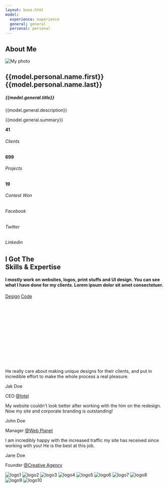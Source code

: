```yaml
---
layout: base.html
model: 
  experience: experience
  general: general
  personal: personal
---
```


<!-- About Section -->
<section id="about" class="section-content killPadBottom">
<div class="container">
	<div class="row">
		<!-- Section title -->
		<div class="section-title item_bottom text-center">
			<h1 class="uppercase">About Me</h1>
      <b class="v-line-md"></b>
		</div>
		<!-- End Section title -->
	</div>
</div>
</section>
<section class="about">      
<div class="image-container bg-image-holder col-md-6 col-sm-6 col-xs-12 pull-left">
		<img src="/assets/images/photo.jpg" class="background-image" alt="My photo"/>
		<!-- YOUR PHOTO -->
</div>
<div class="container about-content">
	<div class="row">
		<div class="col-md-5 col-md-offset-7 col-sm-6 col-sm-offset-6 col-xs-12 clearfix">
			<div class="name-title">
				<h2>{{model.personal.name.first}} {{model.personal.name.last}}</h2>
        <h5>{{model.general.title}}</h5>
				<!-- Your Name & Designation-->
			</div>
			<div class="">
				<p class="lead">
					{{model.general.description}}
				</p>
				<p>
					 {{model.general.summary}}
				</p>
				<!-- <img src="/assets/images/signature.png" alt="signature"/>
				YOUR SIGNATURE -->
			</div>
		</div>
	</div>
</div>
</section>
<!-- End About Section -->
<!-- StatBoard & Social Container -->
<section class="statBoard">
<div class="row no-margin-padding">
	<div class="col-sm-4 col-md-2 text-center pad-40 statBg">
		<div class="counter">
			<i class="fa fa-users icon-lg"></i>
			<strong>41</strong>
		</div>
		<h6>Clients</h6>
	</div>
	<div class="col-sm-4 col-md-2 text-center pad-40 alterBg">
		<div class="counter">
			<i class="fa fa-send icon-lg"></i>
			<strong>699</strong>
		</div>
		<h6>Projects</h6>
	</div>
	<div class="col-sm-4 col-md-2 text-center pad-40 statBg">
		<div class="counter">
			<i class="fa fa-trophy icon-lg"></i>
			<strong>19</strong>
		</div>
		<h6>Contest Won</h6>
	</div>
	<div class="col-sm-4 col-md-2 text-center pad-40 faceBook">
		<div class="social-icon-big">
			<a href="https://facebook.com/" target="_blank"><i class="fa fa-facebook"></i></a>
		</div>
		<h6>Facebook</h6>
	</div>
	<div class="col-sm-4 col-md-2 text-center pad-40 twitter">
		<div class="social-icon-big">
			<a href="https://plus.google.com/" target="_blank"><i class="fa fa-twitter"></i></a>
		</div>
		<h6>Twitter</h6>
	</div>
	<div class="col-sm-4 col-md-2 text-center pad-40 linkedin">
		<div class="social-icon-big">
			<a href="https://linkedin.com/" target="_blank"><i class="fa fa-linkedin"></i></a>
		</div>
		<h6>Linkedin</h6>
	</div>
</div>
</section>
<!-- END StatBoard & Social Container -->
<!-- Skill Section -->
<section id="skill" class="section-content killPadBottom">
<div class="container">
	<div class="row">
		<div class='col-md-5 col-sm-12'>
			<!-- Section Title -->
			<div class="alignRight">
				<h2 class="sub-heading uppercase">I Got The<br>
				<span class="hlite">Skills</span> & Expertise</h2>
        <div class="separator-md right"></div>
				<h4 class="weight-300 font-alter text-light-dark">I mostly work on websites, logos, print stuffs and UI design. You can see what I have done for my clients. Lorem ipsum dolor sit amet consectetuer.</h4>
			</div>
			<!-- End Section Title -->
		</div>
		<div class='col-md-7 col-sm-12 skillArea'>
			<section class="l-skill-nav">
			<!-- Skill Category -->
			<nav class="slide-effect">
			<a href="javascript: rotate('rotate1');" data-hover="Design" class="skills-1 btn-skills"><span>Design</span></a>
			<a href="javascript: rotate('rotate2');" data-hover="Code" class="skills-2 btn-skills l-rMargin-20"><span>Code</span></a>
			</nav>
			<!-- End Skill Category -->
			</section>
			<!-- SkillBar -->
			<div id="pie-container">
				<div id="l-inhalt">
					<div id="skill-bar1" class="bar">
						<h5 class="skill-caption">&nbsp;</h5>
					</div>
					<div id="skill-bar2" class="bar bar2">
						<h5 class="skill-caption">&nbsp;</h5>
					</div>
					<div id="skill-bar3" class="bar bar3">
						<h5 class="skill-caption">&nbsp;</h5>
					</div>
					<div id="skill-bar4" class="bar bar4">
						<h5 class="skill-caption">&nbsp;</h5>
					</div>
					<div id="skill-bar5" class="bar bar5">
						<h5 class="skill-caption">&nbsp;</h5>
					</div>
				</div>
			</div>
			<!-- End SkillBar -->
		</div>
	</div>
</div>
</section>
<!-- End Skill Section -->
<!-- Testimonial Section==================================================== -->
<section id="testimonial" class="parallax">
<div class="parallax-overlay killPadBottom">
	<div class="container">
		<div class="row text-center">
			<div class="col-lg-8 col-lg-offset-2 col-md-8 col-md-offset-2 col-sm-8 col-sm-offset-2 col-xs-10 col-xs-offset-1">
				<h3 class="icon-md text-white"><i class="fa fa-comments-o"></i></h3>
				<div class="testimonial item_fade_in">
					<!--First Slide-->
					<div class="swiper-slide">
						<quote class="small text-white">
						<sup class="fa fa-quote-left"></sup>He really care about making unique designs for their clients, and put in incredible effort to make the whole process a real pleasure.<sup class="fa fa-quote-right"></sup>
						<p class="author">
							 Jak Doe
						</p>
						<p class="company">
							 CEO <a href="#">@Intel</a>
						</p>
						</quote>
					</div>
					<!--Second Slide-->
					<div class="swiper-slide">
						<quote class="small text-white">
						<sup class="fa fa-quote-left"></sup>My website couldn't look better after working with the him on the redesign. Now my site and corporate branding is outstanding!<sup class="fa fa-quote-right"></sup>
						<p class="author">
							 John Doe
						</p>
						<p class="company">
							 Manager <a href="#">@Web Planet</a>
						</p>
						</quote>
					</div>
					<!--Third Slide-->
					<div class="swiper-slide">
						<quote class="small text-white">
						<sup class="fa fa-quote-left"></sup>I am incredibly happy with the increased traffic my site has received since working with you! He is the best at this job.<sup class="fa fa-quote-right"></sup>
						<p class="author">
							 Jane Doe
						</p>
						<p class="company">
							 Founder <a href="#">@Creative Agency</a>
						</p>
						</quote>
					</div>
				</div>
				<!--/ .testimonial-wrapper -->
			</div>
		</div>
		<!--/ .row -->
	</div>
  <!-- Client Section -->
  <div class="container-fluid">
	<div class="row new-line text-center transDarkBg">
		<div class="col-md-8 col-md-offset-2 carrousel-container item_fade_in">
			<div id="client_carrousel" class="owl-carousel owl-theme owl-loaded">
				<!-- Client Logos -->
				<img src="/assets/images/clients/1.png" alt="logo1">
				<img src="/assets/images/clients/2.png" alt="logo2">
				<img src="/assets/images/clients/3.png" alt="logo3">
				<img src="/assets/images/clients/4.png" alt="logo4">
				<img src="/assets/images/clients/5.png" alt="logo5">
				<img src="/assets/images/clients/6.png" alt="logo6">
				<img src="/assets/images/clients/7.png" alt="logo7">
				<img src="/assets/images/clients/8.png" alt="logo8">
				<img src="/assets/images/clients/9.png" alt="logo9">
				<img src="/assets/images/clients/10.png" alt="logo10">
				<!-- End Client Logos -->
			</div>
		</div>
	</div>
</div>
<!-- End Client Section -->
</div>
</section>
<!-- End Testimonial Section=============================================== -->